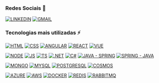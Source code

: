 ### Redes Sociais 📱
[![LINKEDIN](https://img.shields.io/badge/LINKEDIN-0E76A8?style=for-the-badge&logo=linkednn&logoColor=white)](https://www.linkedin.com/in/luiz-henrique-choinski-dos-santos-a4595022b/)
[![GMAIL](https://img.shields.io/badge/GMAIL-white?style=for-the-badge&logo=gmail&logoColor=red)](mailto:lhchoinski04@gmail.com)

### Tecnologias mais utilizadas ⚡

[![HTML](https://img.shields.io/badge/HTML-B22222?style=for-the-badge&logo=html5&logoColor=white)](#)
[![CSS](https://img.shields.io/badge/CSS-1572B6?&style=for-the-badge&logo=css3&logoColor=white)](#)
[![ANGULAR](https://img.shields.io/badge/Angular-DD0031?style=for-the-badge&logo=angular&logoColor=white)](#)
[![REACT](https://img.shields.io/badge/React-20232A?style=for-the-badge&logo=react&logoColor=61DAFB)](#)
[![VUE](https://img.shields.io/badge/Vue-black?style=for-the-badge&logo=vue.js&logoColor=4FC08D)](#)

[![NODE](https://img.shields.io/badge/Node.js-5FA04E?style=for-the-badge&logo=node.js&logoColor=white)](#)
[![JS](https://img.shields.io/badge/JavaScript-F7DF1E?style=for-the-badge&logo=javascript&logoColor=black)](#)
[![TS](https://img.shields.io/badge/TypeScript-007ACC?style=for-the-badge&logo=typescript&logoColor=white)](#)
[![.NET](https://img.shields.io/badge/.NET-512BD4?style=for-the-badge&logo=.net&logoColor=white)](#)
[![C#](https://img.shields.io/badge/C%23-239120?style=for-the-badge&logo=sharp&logoColor=white)](#)
[![JAVA - SPRING](https://img.shields.io/badge/Java-orange?style=for-the-badge&logo=openjdk&logoColor=white)](https://openjdk.java.net/)
[![SPRING - JAVA](https://img.shields.io/badge/Spring-white?style=for-the-badge&logo=spring&logoColor=green)](https://spring.io/)

[![MONGO](https://img.shields.io/badge/MongoDB-47A248?style=for-the-badge&logo=mongodb&logoColor=white)](#)
[![MYSQL](https://img.shields.io/badge/MySQL-005C84?style=for-the-badge&logo=mysql&logoColor=orange)](#)
[![POSTGRESQL](https://img.shields.io/badge/PostgreSQL-4169E1?style=for-the-badge&logo=PostgreSQL&logoColor=white)](#)
[![COSMOS](https://img.shields.io/badge/CosmosDB-00CED1?style=for-the-badge&logo=saturn&logoColor=white)](#)

[![AZURE](https://img.shields.io/badge/Microsoft_Azure-0089D6?style=for-the-badge&logo=azure&logoColor=white)](#)
[![AWS](https://img.shields.io/badge/AWS-white?style=for-the-badge&logo=amazon%20web%20services&logoColor=orange)](#)
[![DOCKER](https://img.shields.io/badge/Docker-20232A?style=for-the-badge&logo=docker&logoColor=2496ED)](#)
[![REDIS](https://img.shields.io/badge/redis-FF4438?style=for-the-badge&logo=redis&logoColor=white)](#)
[![RABBITMQ](https://img.shields.io/badge/rabbitmq-FF6600?style=for-the-badge&logo=rabbitmq&logoColor=white)](#)


